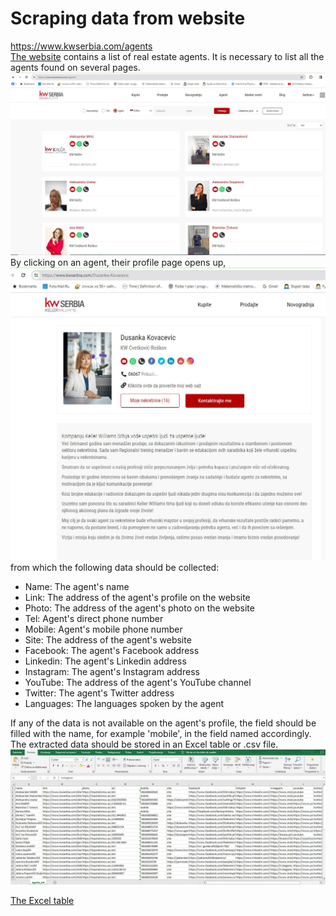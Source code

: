 
# Scraping data from website
https://www.kwserbia.com/agents  
[The website](https://www.kwserbia.com/agents) contains a list of real estate agents. 
It is necessary to list all the agents found on several pages.
![](/kw_agents/agents.jpg)
By clicking on an agent, their profile page opens up, ![](/kw_agents/agent_profile.jpg)  
from which the following data should be collected:
- Name: The agent's name
- Link: The address of the agent's profile on the website
- Photo: The address of the agent's photo on the website
- Tel: Agent's direct phone number
- Mobile: Agent's mobile phone number
- Site: The address of the agent's website
- Facebook: The agent's Facebook address  
- Linkedin: The agent's Linkedin address  
- Instagram: The agent's Instagram address
- YouTube: The address of the agent's YouTube channel
- Twitter: The agent's Twitter address
- Languages: The languages spoken by the agent

If any of the data is not available on the agent's profile, the field should be filled with the name, 
for example 'mobile', in the field named accordingly.  
The extracted data should be stored in an Excel table or .csv file. 
![](/kw_agents/agents_csv.jpg)  

[The Excel table](/kw_agents/agents_srb.xlsx)

